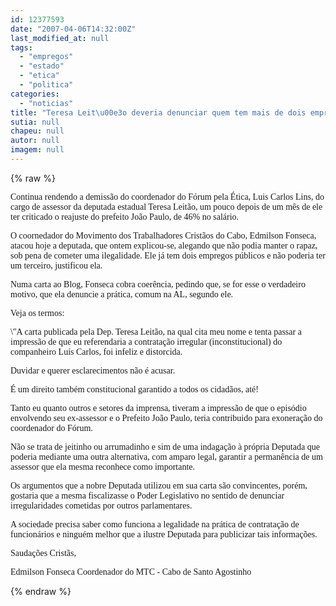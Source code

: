 ```yaml
---
id: 12377593
date: "2007-04-06T14:32:00Z"
last_modified_at: null
tags:
  - "empregos"
  - "estado"
  - "etica"
  - "politica"
categories:
  - "noticias"
title: "Teresa Leit\u00e3o deveria denunciar quem tem mais de dois empregos no Estado, sugere F\u00f3rum pela \u00c9tica na Pol\u00edtica"
sutia: null
chapeu: null
autor: null
imagem: null
---
```

{% raw %}
<p><P><FONT face=Verdana>Continua rendendo a demissão do coordenador do Fórum pela Ética, Luis Carlos Lins, do cargo de assessor da deputada estadual Teresa Leitão, um pouco depois de um mês de ele ter criticado o reajuste do prefeito João Paulo, de 46% no salário.</FONT></P></p>
<p><P><FONT face=Verdana>O coornedador do Movimento dos Trabalhadores Cristãos do Cabo, Edmilson Fonseca, atacou hoje a deputada, que ontem explicou-se, alegando que não podia manter o rapaz, sob pena de cometer uma ilegalidade. Ele já tem dois empregos públicos e não poderia ter um terceiro, justificou ela.</FONT></P></p>
<p><P><FONT face=Verdana>Numa carta ao Blog, Fonseca cobra coerência, pedindo que, se for esse o verdadeiro motivo, que ela denuncie a prática, comum na AL, segundo ele.</FONT></P></p>
<p><P><FONT face=Verdana>Veja os termos:</FONT></P></p>
<p><P><FONT face=Verdana>\"A carta publicada pela Dep. Teresa Leitão, na qual cita meu nome e tenta passar a impressão de que eu referendaria a contratação irregular (inconstitucional) do companheiro Luís Carlos, foi infeliz e distorcida. </FONT></P></p>
<p><P><FONT face=Verdana>Duvidar e querer esclarecimentos não é acusar. </FONT></P></p>
<p><P><FONT face=Verdana>É um direito também constitucional garantido a todos os cidadãos, até!</FONT></P></p>
<p><P><FONT face=Verdana>Tanto eu quanto outros e setores da imprensa, tiveram a impressão de que o episódio envolvendo seu ex-assessor e o Prefeito João Paulo, teria contribuido para exoneração do coordenador do Fórum. </FONT></P></p>
<p><P><FONT face=Verdana>Não se trata de jeitinho ou arrumadinho e sim de uma indagação à própria Deputada que poderia mediante uma outra alternativa, com amparo legal, garantir a permanência de um assessor que ela mesma reconhece como importante. </FONT></P></p>
<p><P><FONT face=Verdana>Os argumentos que a nobre Deputada utilizou em sua carta são convincentes, porém, gostaria que a mesma fiscalizasse o Poder Legislativo no sentido de denunciar irregularidades cometidas por outros parlamentares.</FONT></P></p>
<p><P><FONT face=Verdana>A sociedade precisa saber como funciona a legalidade na prática de contratação de funcionários e ninguém melhor que a ilustre Deputada para publicizar tais informações. </FONT></P></p>
<p><P><FONT face=Verdana>Saudações Cristãs, </FONT></P></p>
<p><P><FONT face=Verdana>Edmilson Fonseca Coordenador do MTC - Cabo de Santo Agostinho </FONT></P> </p>
{% endraw %}